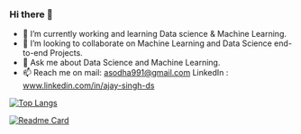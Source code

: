 ### Hi there 👋

<!--
**asodha991/asodha991** is a ✨ _special_ ✨ repository because its `README.md` (this file) appears on your GitHub profile.

-->

- 🔭 I’m currently working and learning Data science & Machine Learning.
- 👯 I’m looking to collaborate on Machine Learning and Data Science end-to-end Projects.
- 💬 Ask me about Data Science and Machine Learning.
- 📫 Reach me on mail: asodha991@gmail.com LinkedIn : www.linkedin.com/in/ajay-singh-ds

<!-- [![Top Langs](https://github-readme-stats.vercel.app/api/top-langs/?username=asodha991)](https://github.com/anuraghazra/github-readme-stats) -->
[![Top Langs](https://github-readme-stats.vercel.app/api/top-langs/?username=asodha991&layout=compact)](https://github.com/anuraghazra/github-readme-stats)
<!-- [![willianrod's wakatime stats](https://github-readme-stats.vercel.app/api/wakatime?username=asodha991)](https://github.com/anuraghazra/github-readme-stats) -->
[![Readme Card](https://github-readme-stats.vercel.app/api/pin/?username=asodha991&repo=README.md)](https://github.com/anuraghazra/github-readme-stats)

